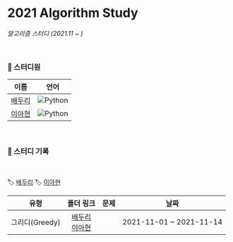 # 2021 Algorithm Study
*알고리즘 스터디 (2021.11 ~ )*

<br>

### 🌱 스터디원
| 이름 | 언어 |
|:---:|:---:|
| [배두리](https://github.com/2ralumin) | ![Python](https://img.shields.io/badge/-Python-3776AB?style=flat&logo=python&logoColor=white) |
| [이아현](https://github.com/LAH1203) | ![Python](https://img.shields.io/badge/-Python-3776AB?style=flat&logo=python&logoColor=white) |

<br>

### 📝 스터디 기록

<br>

🏷️ [배두리]()
🏷️ [이아현](https://github.com/LAH1203/2021_Algorithm_Study/tree/main/AhhyunLee)

| 유형 | 폴더 링크 | 문제 | 날짜 |
|:---:|:---:|:---:|:---:|
| 그리디(Greedy) | [배두리]()<br>[이아현](https://github.com/LAH1203/2021_Algorithm_Study/tree/main/AhhyunLee/Greedy) |  | 2021-11-01 ~ 2021-11-14 |

